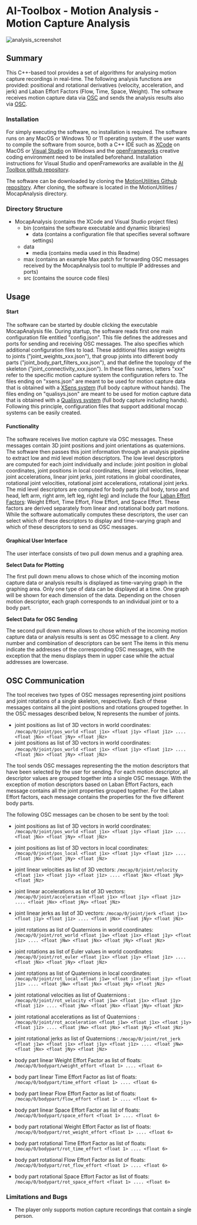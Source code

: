 # AI-Toolbox - Motion Analysis - Motion Capture Analysis

![analysis_screenshot](./data/media/analysis_screenshot.png)

## Summary

This C++-based tool provides a set of algorithms for analysing motion capture recordings in real-time. The following analysis functions are provided: positional and rotational derivatives (velocity, acceleration, and jerk) and Laban Effort Factors (Flow, Time,  Space, Weight). The software receives motion capture data via [OSC](https://en.wikipedia.org/wiki/Open_Sound_Control) and sends the analysis results also via [OSC](https://en.wikipedia.org/wiki/Open_Sound_Control). 

### Installation

For simply executing the software, no installation is required. The software runs on any MacOS or Windows 10 or 11 operating system. If the user wants to compile the software from source, both a C++ IDE such as [XCode](https://developer.apple.com/xcode/) on MacOS or [Visual Studio](https://visualstudio.microsoft.com/vs/community/) on Windows and the [openFrameworks](https://openframeworks.cc/) creative coding environment need to be installed beforehand. Installation instructions for Visual Studio and openFrameworks are available in the [AI Toolbox github repository](https://github.com/bisnad/AIToolbox). 

The software can be downloaded by cloning the [MotionUtilities Github repository](https://github.com/bisnad/MotionUtilities). After cloning, the software is located in the MotionUtilities / MocapAnalysis directory.

### Directory Structure

- MocapAnalysis (contains the XCode and Visual Studio project files)
  - bin (contains the software  executable and dynamic libraries)
    - data (contains a configuration file that specifies several software settings)
  - data 
    - media (contains media used in this Readme)
  - max (contains an example Max patch for forwarding OSC messages received by the MocapAnalysis tool to multiple IP addresses and ports)
  - src (contains the source code files)

## Usage
#### Start

The software can be started by double clicking the executable MocapAnalysis file. During startup, the software reads first one main configuration file entitled "config.json". This file defines the addresses and ports for sending and receiving OSC messages. The also specifies which additional configuration files to load. These additional files assign weights to joints ("joint_weights_xxx.json"), that group joints into different body parts ("joint_body_part_filters_xxx.json"), and that define the topology of the skeleton ("joint_connectivity_xxx.json"). In these files names, letters "xxx" refer to the specific motion capture system the configuration refers to. The files ending on "xsens.json" are meant to be used for motion capture data that is obtained with a [XSens system](https://www.movella.com/products/motion-capture) (full body capture without hands). The files ending on "qualisys.json" are meant to be used for motion capture data that is obtained with a [Qualisys system](https://www.qualisys.com/) (full body capture including hands). Following this principle, configuration files that support additional mocap systems can be easily created. 

#### Functionality

The software receives live motion capture via OSC messages. These messages contain 3D joint positions and joint orientations as quaternions. The software then passes this joint information through an analysis pipeline to extract low and mid level motion descriptors. The low level descriptors are computed for each joint individually and include: joint position in global coordinates, joint positions in local coordinates, linear joint velocities, linear joint accelerations, linear joint jerks, joint rotations in global coordinates, rotational joint velocities, rotational joint accelerations, rotational joint jerks. The mid level descriptors are computed for body parts (full body, torso and head, left arm, right arm, left leg, right leg) and include the four [Laban Effort Factors](https://en.wikipedia.org/wiki/Laban_movement_analysis): Weight Effort, Time Effort, Flow Effort, and Space Effort. These factors are derived separately from linear and rotational body part motions. While the software automatically computes these descriptors, the user can select which of these descriptors to display and time-varying graph and which of these descriptors to send as OSC messages.

#### Graphical User Interface

The user interface consists of two pull down menus and a graphing area. 

**Select Data for Plotting**

The first pull down menu allows to chose which of the incoming motion capture data or analysis results is displayed as time-varying graph in the graphing area. Only one type of data can be displayed at a time. One graph will be shown for each dimension of the data. Depending on the chosen motion descriptor, each graph corresponds to an individual joint or to a body part. 

**Select Data for OSC Sending**

The second pull down menu allows to chose which of the incoming motion capture data or analysis results is sent as OSC message to a client. Any number and combination of descriptors can be sent The items in this menu indicate the addresses of the corresponding OSC messages, with the exception that the menu displays them in upper case while the actual addresses are lowercase. 

## OSC Communication

The tool receives two types of OSC messages representing joint positions and joint rotations of a single skeleton, respectively. Each of these messages contains all the joint positions and rotations grouped together. In the OSC messages described below, N represents the number of joints.

- joint positions as list of 3D vectors in world coordinates: `/mocap/0/joint/pos_world <float j1x> <float j1y> <float j1z> .... <float jNx> <float jNy> <float jNz>` 
- joint positions as list of 3D vectors in world coordinates: `/mocap/0/joint/pos_world <float j1x> <float j1y> <float j1z> .... <float jNx> <float jNy> <float jNz>`

The tool sends OSC messages representing the the motion descriptors that have been selected by the user for sending. For each motion descriptor, all descriptor values are grouped together into a single OSC message. With the exception of motion descriptors based on Laban Effort Factors, each message contains all the joint properties grouped together. For the Laban Effort factors, each message contains the properties for the five different body parts. 

The following OSC messages can be chosen to be sent by the tool:

- joint positions as list of 3D vectors in world coordinates: `/mocap/0/joint/pos_world <float j1x> <float j1y> <float j1z> .... <float jNx> <float jNy> <float jNz>`
- joint positions as list of 3D vectors in local coordinates: `/mocap/0/joint/pos_local <float j1x> <float j1y> <float j1z> .... <float jNx> <float jNy> <float jNz>`
- joint linear velocities as list of 3D vectors: `/mocap/0/joint/velocity <float j1x> <float j1y> <float j1z> .... <float jNx> <float jNy> <float jNz>`
- joint linear accelerations as list of 3D vectors: `/mocap/0/joint/acceleration <float j1x> <float j1y> <float j1z> .... <float jNx> <float jNy> <float jNz>`
- joint linear jerks as list of 3D vectors: `/mocap/0/joint/jerk <float j1x> <float j1y> <float j1z> .... <float jNx> <float jNy> <float jNz>`

- joint rotations as list of Quaternions in world coordinates: `/mocap/0/joint/rot_world <float j1w> <float j1x> <float j1y> <float j1z> .... <float jNw> <float jNx> <float jNy> <float jNz>` 
- joint rotations as list of Euler values in world coordinates: `/mocap/0/joint/rot_euler <float j1x> <float j1y> <float j1z> .... <float jNx> <float jNy> <float jNz>` 
- joint rotations as list of Quaternions in local coordinates: `/mocap/0/joint/rot_local <float j1w> <float j1x> <float j1y> <float j1z> .... <float jNw> <float jNx> <float jNy> <float jNz>` 
- joint rotational velocities as list of Quaternions : `/mocap/0/joint/rot_velocity <float j1w> <float j1x> <float j1y> <float j1z> .... <float jNw> <float jNx> <float jNy> <float jNz>` 
- joint rotational accelerations as list of Quaternions : `/mocap/0/joint/rot_acceleration <float j1w> <float j1x> <float j1y> <float j1z> .... <float jNw> <float jNx> <float jNy> <float jNz>` 
- joint rotational jerks as list of Quaternions : `/mocap/0/joint/rot_jerk <float j1w> <float j1x> <float j1y> <float j1z> .... <float jNw> <float jNx> <float jNy> <float jNz>` 
- body part linear Weight Effort Factor as list of floats: `/mocap/0/bodypart/weight_effort <float 1> .... <float 6>` 
- body part linear Time Effort Factor as list of floats: `/mocap/0/bodypart/time_effort <float 1> .... <float 6>` 
- body part linear Flow Effort Factor as list of floats: `/mocap/0/bodypart/flow_effort <float 1> .... <float 6>` 
- body part linear Space Effort Factor as list of floats: `/mocap/0/bodypart/space_effort <float 1> .... <float 6>` 
- body part rotational Weight Effort Factor as list of floats: `/mocap/0/bodypart/rot_weight_effort <float 1> .... <float 6>` 
- body part rotational Time Effort Factor as list of floats: `/mocap/0/bodypart/rot_time_effort <float 1> .... <float 6>` 
- body part rotational Flow Effort Factor as list of floats: `/mocap/0/bodypart/rot_flow_effort <float 1> .... <float 6>` 
- body part rotational Space Effort Factor as list of floats: `/mocap/0/bodypart/rot_space_effort <float 1> .... <float 6>` 

### Limitations and Bugs

- The player only supports motion capture recordings that contain a single person.